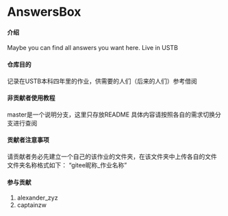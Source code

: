 # AnswersBox

#### 介绍
Maybe you can find all answers you want here.
Live in USTB

#### 仓库目的
记录在USTB本科四年里的作业，供需要的人们（后来的人们）参考借阅


#### 非贡献者使用教程

master是一个说明分支，这里只存放README
具体内容请按照各自的需求切换分支进行查阅

#### 贡献者注意事项

请贡献者务必先建立一个自己的该作业的文件夹，在该文件夹中上传各自的文件
文件夹名称格式如下：
“gitee昵称_作业名称”

#### 参与贡献

1.  alexander_zyz
2.  captainzw